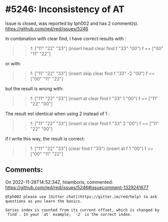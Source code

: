
#5246: Inconsistency of AT
================================================================================
Issue is closed, was reported by tph002 and has 2 comment(s).
<https://github.com/red/red/issues/5246>

In combination with clear find, I have correct results with :
>> f: ["11" "22" "33"]   (insert head   clear find f "33"   "00")   f
== ["00" "11" "22"]

or with:

>>  f: ["11" "22" "33"]   (insert skip   clear find f "33"  -2 "00")   f
== ["00" "11" "22"]

but the result is wrong with:

>>  f: ["11" "22" "33"]   (insert at   clear find f "33"  1 "00")   f
== ["11" "22" "00"]

The result est identical when using 2 instead of 1 :
>>  f: ["11" "22" "33"]   (insert at  clear find f "33"  2 "00")   f
== ["11" "22" "00"]

if I write this way, the result is correct:

>>  f: ["11" "22" "33"]   (clear find f "33")  (insert at f 1 "00")   f
== ["00" "11" "22"]



Comments:
--------------------------------------------------------------------------------

On 2022-11-28T14:52:34Z, hiiamboris, commented:
<https://github.com/red/red/issues/5246#issuecomment-1329241677>

    @tph002 please use [Gitter chat](https://gitter.im/red/help) to ask questions as you learn the basics.
    
    Series index is counted from its current offset, which is changed by `find`. In your `at` example, `-2` is the correct index.

